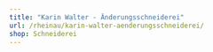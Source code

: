 ```yaml
---
title: "Karin Walter - Änderungsschneiderei"
url: /rheinau/karin-walter-aenderungsschneiderei/
shop: Schneiderei
---
```

